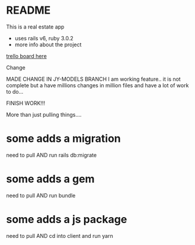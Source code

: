 # README

This is a real estate app
- uses rails v6, ruby 3.0.2
- more info about the project

[trello board here](https://trello.com/b/ITqIWe5e/real-estate-sp22)

Change

MADE CHANGE IN JY-MODELS BRANCH
I am working feature.. it is not complete but a have millions changes in million files
and have a lot of work to do...

FINISH WORK!!!

More than just pulling things....
# some adds a migration
 need to pull AND run rails db:migrate

# some adds a gem
need to pull AND run bundle

# some adds a js package
need to pull AND cd into client and run yarn

